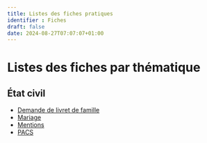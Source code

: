 ```yaml
---
title: Listes des fiches pratiques
identifier : Fiches
draft: false
date: 2024-08-27T07:07:07+01:00
---
```


# Listes des fiches par thématique

## État civil

- [Demande de livret de famille](/fiches/demande-livret-famille)
- [Mariage](/fiches/mariage)
- [Mentions](/fiches/mentions)
- [PACS](/fiches/pacs)